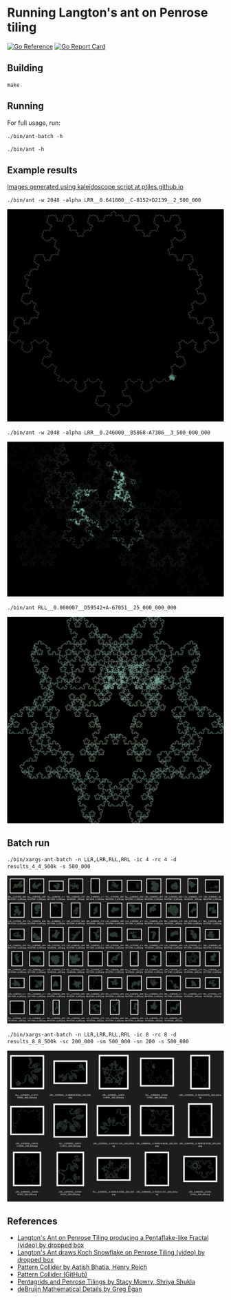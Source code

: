 # Running Langton's ant on Penrose tiling

[![Go Reference](https://pkg.go.dev/badge/github.com/ptiles/ant.svg)](https://pkg.go.dev/github.com/ptiles/ant)
[![Go Report Card](https://goreportcard.com/badge/github.com/ptiles/ant)](https://goreportcard.com/report/github.com/ptiles/ant)

## Building

```shell
make
```

## Running

For full usage, run:

```shell
./bin/ant-batch -h
```

```shell
./bin/ant -h
```

## Example results

[Images generated using kaleidoscope script at ptiles.github.io](https://ptiles.github.io)

```shell
./bin/ant -w 2048 -alpha LRR__0.641800__C-8152+D2139__2_500_000
```

![LRR__0.641800__C-8152+D2139__2_500_000.png](example/LRR__0.641800__C-8152%2BD2139__2_500_000.png)

```shell
./bin/ant -w 2048 -alpha LRR__0.246000__B5868-A7386__3_500_000_000
```

![LRR__0.246000__B5868-A7386__3_500_000_000.png](example/LRR__0.246000__B5868-A7386__3_500_000_000.png)

```shell
./bin/ant RLL__0.000007__D59542+A-67051__25_000_000_000
```

![RLL__0.000007__D59542+A-67051__25_000_000_000.png](example/RLL__0.000007__D59542%2BA-67051__25_000_000_000.png)

## Batch run

```shell
./bin/xargs-ant-batch -n LLR,LRR,RLL,RRL -ic 4 -rc 4 -d results_4_4_500k -s 500_000
```

![results_4_4_500k.png](example/results_4_4_500k.png)

```shell
./bin/xargs-ant-batch -n LLR,LRR,RLL,RRL -ic 8 -rc 8 -d results_8_8_500k -sc 200_000 -sm 500_000 -sn 200 -s 500_000
```

![results_8_8_500k.png](example/results_8_8_500k.png)

## References

- [Langton's Ant on Penrose Tiling producing a Pentaflake-like Fractal (video) by dropped box](https://www.youtube.com/watch?v=vUdfcftF5cM)
- [Langton's Ant draws Koch Snowflake on Penrose Tiling (video) by dropped box](https://www.youtube.com/watch?v=D72Op1Z_VFQ)
- [Pattern Collider by Aatish Bhatia, Henry Reich](https://aatishb.com/patterncollider/)
- [Pattern Collider (GitHub)](https://github.com/aatishb/patterncollider)
- [Pentagrids and Penrose Tilings by Stacy Mowry, Shriya Shukla](https://web.williams.edu/Mathematics/sjmiller/public_html/hudson/HRUMC-Mowry&Shukla_Pentagrids%20and%20Penrose.pdf)
- [deBruijn Mathematical Details by Greg Egan](https://www.gregegan.net/APPLETS/12/deBruijnNotes.html)
